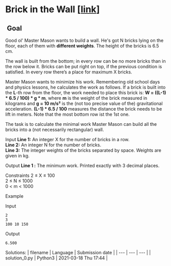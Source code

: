# Brick in the Wall \[[link](https://www.codingame.com/training/easy/brick-in-the-wall)\]


 Goal
-----


Good ol' Master Mason wants to build a wall. He's got N bricks lying on the floor, each of them with **different weights**. The height of the bricks is 6.5 cm.  
  
The wall is built from the bottom; in every row can be no more bricks than in the row below it. Bricks can be put right on top, if the previous condition is satisfied. In every row there’s a place for maximum X bricks.  
  
Master Mason wants to minimize his work. Remembering old school days and physics lessons, he calculates the work as follows. If a brick is built into the **L**-th row from the floor, the work needed to place this brick is: **W = ((L-1) \* 6.5 / 100) \* g \* m**, where **m** is the weight of the brick measured in kilograms and **g = 10 m/s²** is the (not too precise value of the) gravitational acceleration. **(L-1) \* 6.5 / 100** measures the distance the brick needs to be lift in meters. Note that the most bottom row ist the 1st one.  
  
The task is to calculate the minimal work Master Mason can build all the bricks into a (not necessarily rectangular) wall.



Input
**Line 1:** An integer X for the number of bricks in a row.  
**Line 2:** An integer N for the number of bricks.  
**Line 3:** The integer weights of the bricks separated by space. Weights are given in kg.


Output
**Line 1 :** The minimum work. Printed exactly with 3 decimal places.


Constraints
2 ≤ X ≤ 100  
2 ≤ N ≤ 1000  
0 < m < 1000


Example


Input

```
2
3
100 10 150

```



Output

```
6.500
```





Solutions:
| filename | Language | Submission date |
| --- | --- | --- |
| solution_0.py | Python3 | 2021-03-18 Thu 17:44 |
